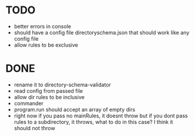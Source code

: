 
# TODO
- better errors in console
- should have a config file directoryschema.json that
  should work like any config file
- allow rules to be exclusive

# DONE
- rename it to directory-schema-validator
- read config from passed file
- allow dir rules to be inclusive
- commander
- program.run should accept an array of empty dirs
- right now if you pass no mainRules, it doesnt throw
  but if you dont pass rules to a subdirectory,
  it throws, what to do in this case?
  I think it should not throw
